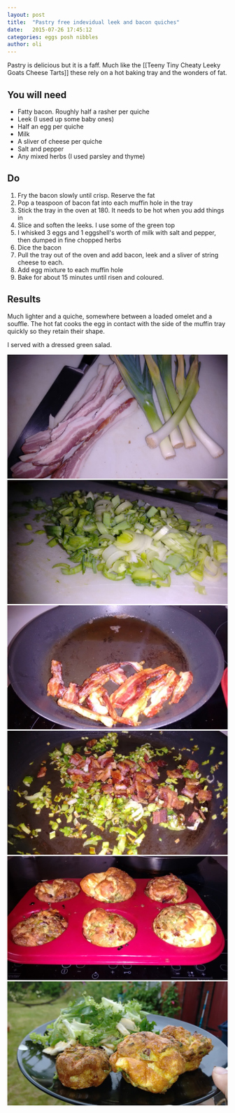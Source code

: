```yaml
---
layout: post
title:  "Pastry free indevidual leek and bacon quiches"
date:   2015-07-26 17:45:12
categories: eggs posh nibbles
author: oli
---
```


Pastry is delicious but it is a faff.  Much like the [[Teeny Tiny Cheaty Leeky Goats Cheese Tarts]] these rely on a hot baking tray and the wonders of fat.


## You will need

* Fatty bacon.  Roughly half a rasher per quiche
* Leek (I used up some baby ones)
* Half an egg per quiche
* Milk
* A sliver of cheese per quiche
* Salt and pepper
* Any mixed herbs (I used parsley and thyme)

## Do

1. Fry the bacon slowly until crisp.  Reserve the fat
2. Pop a teaspoon of bacon fat into each muffin hole in the tray
3. Stick the tray in the oven at 180. It needs to be hot when you add things in
4. Slice and soften the leeks.  I use some of the green top
5. I whisked 3 eggs and 1 eggshell's worth of milk with salt and pepper, then dumped in fine chopped herbs
6. Dice the bacon
7. Pull the tray out of the oven and add bacon, leek and a sliver of string cheese to each.
8. Add egg mixture to each muffin hole 
9. Bake for about 15 minutes until risen and coloured.

## Results

Much lighter and a quiche, somewhere between a loaded omelet and a souffle.  The hot fat cooks the egg in contact with the side of the muffin tray quickly so they retain their shape.

I served with a dressed green salad.

![Ingredients](/images/quiche/quiche-1.jpg)
![Diced leeks](/images/quiche/quiche-2.jpg)
![Delicious bacon. GET IN MY FACE](/images/quiche/quiche-3.jpg)
![Before going into the case](/images/quiche/quiche-4.jpg)
![Fresh from the oven](/images/quiche/quiche-5.jpg)
![Ready for the table](/images/quiche/quiche-6.jpg)
